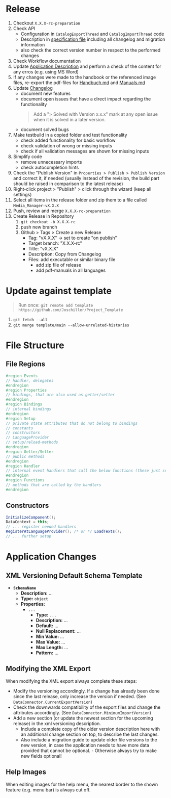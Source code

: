 # Release

1. Checkout `X.X.X-rc-preparation`
2. Check API
   - Configuration in `CatalogExportThread` and `CatalogImportThread` code
   - Description in [specification file](./XML-API.md) including all changelog and migration information
   - also check the correct version number in respect to the performed changes
3. Check Workflow documentation
4. Update [Application Description](./docs/Application%20Description.md) and perform a check of the content for any erros (e.g. using MS Word)
5. If any changes were made to the handbook or the referenced image files, re-export the pdf-files for [Handbuch.md](./docs/Handbuch.md) and [Manuals.md](./docs/Manuals.md)
6. Update [Changelog](./Changelog.md)
   - document new features
   - document open issues that have a direct impact regarding the functionality
     > Add a "> Solved with Version x.x.x" mark at any open issue when it is solved in a later version.
   - document solved bugs
7. Make testbuild in a copied folder and test functionality
   - check added functionality for basic workflow
   - check validation of wrong or missing inputs
   - check if all validation messages are shown for missing inputs
8. Simplify code
   - remove unnecessary imports
   - check autocompletion hints
9. Check the "Publish Version" in `Properties > Publish > Publish Version` and correct it, if needed (usually instead of the revision, the build part should be raised in comparison to the latest release)
10. Right-click project > "Publish" > click through the wizard (keep all settings)
11. Select all items in the release folder and zip them to a file called `Media_Manager-vX.X.X`
12. Push, review and merge `X.X.X-rc-preparation`
13. Create Release in Repository
    1. `git checkout -b X.X.X-rc`
    2. push new branch
    3. Github > Tags > Create a new Release
       - Tag: "vX.X.X" -> set to create "on publish"
       - Target branch: "X.X.X-rc"
       - Title: "vX.X.X"
       - Description: Copy from Changelog
       - Files: add executable or similar binary file
         - add zip file of release
         - add pdf-manuals in all languages

# Update against template

> Run once: `git remote add template https://github.com/Joschiller/Project_Template`

1. `git fetch --all`
2. `git merge template/main --allow-unrelated-histories`

# File Structure

## File Regions

```c#
#region Events
// handler, delegates
#endregion
#region Properties
// bindings, that are also used as getter/setter
#endregion
#region Bindings
// internal bindings
#endregion
#region Setup
// private state attributes that do not belong to bindings
// constants
// constructors
// LanguageProvider
// setup/reload-methods
#endregion
#region Getter/Setter
// public methods
#endregion
#region Handler
// internal event handlers that call the below functions (these just serve as a redirection to the actual functions)
#endregion
#region Functions
// methods that are called by the handlers
#endregion
```

## Constructors

```c#
InitializeComponent();
DataContext = this;
// ... register needed handlers
RegisterAtLanguageProvider(); /* or */ LoadTexts();
// ... further setup
```

# Application Changes

## XML Versioning Default Schema Template

- <b>`SchemaName`</b>
  - <b>Description:</b> ...
  - <b>Type:</b> `object`
  - <b>Properties:</b>
    - `...`
      - <b>Type:</b> `...`
      - <b>Description:</b> ...
      - <b>Default:</b> ...
      - <b>Null Replacement:</b> ...
      - <b>Min Value:</b> ...
      - <b>Max Value:</b> ...
      - <b>Max Length:</b> ...
      - <b>Pattern:</b> ...

## Modifying the XML Export

When modifying the XML export always complete these steps:

- Modify the versioning accordingly. If a change has already been done since the last release, only increase the version if needed. (See `DataConnector.CurrentExportVersion`)
- Check the downwards compatibility of the export files and change the attributes accordingly. (See `DataConnector.MinimumImportVersion`)
- Add a new section (or update the newest section for the upcoming release) in the xml versioning description.
  - Include a complete copy of the older version description here with an additional change section on top, to describe the last changes.
  - Also include a migration guide to update older file versions to the new version, in case the application needs to have more data provided that cannot be optional. - Otherwise always try to make new fields optional!

## Help Images

When editing images for the help menu, the nearest border to the shown feature (e.g. menu bar) is always cut off.
